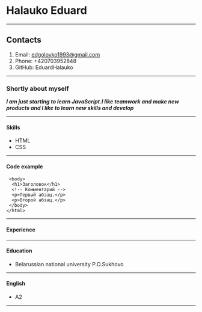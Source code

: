 # Halauko Eduard
***
## Contacts

1. Email: edgolovko1993@gmail.com
2. Phone: +420703952848
3. GitHub: EduardHalauko

----------------------
### Shortly about myself
***I am just starting to learn JavaScript.I like teamwork and make new products and I like to learn new skills and develop***

 ----
#### Skills

* HTML
* CSS

 ----
#### Code example

``` 
 <body>
  <h1>Заголовок</h1>
  <!-- Комментарий -->
  <p>Первый абзац.</p>
  <p>Второй абзац.</p>
 </body>
</html>
```
---------------------
#### Experience
--------------
#### Education
* Belarussian national university P.O.Sukhovo

----
#### English

* A2
----
